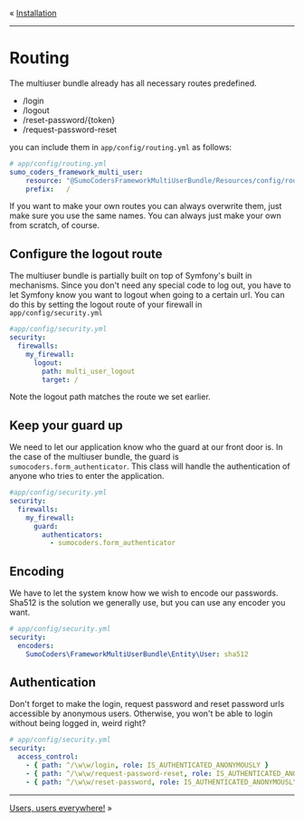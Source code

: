 « [Installation](installation.md)
***
# Routing
The multiuser bundle already has all necessary routes predefined.

- /login
- /logout
- /reset-password/{token}
- /request-password-reset

you can include them in `app/config/routing.yml` as follows:

```yaml
# app/config/routing.yml
sumo_coders_framework_multi_user:
    resource: "@SumoCodersFrameworkMultiUserBundle/Resources/config/routing.yml"
    prefix:   /
```

If you want to make your own routes you can always overwrite them, just make sure you use the same names. You can always just make your own from scratch, of course.

## Configure the logout route

The multiuser bundle is partially built on top of Symfony's built in mechanisms. Since you don't need any special code to log out, you have to let Symfony know you want to logout when going to a certain url. You can do this by setting the logout route of your firewall in `app/config/security.yml`

```yaml
#app/config/security.yml
security:
  firewalls:
    my_firewall:
      logout:
        path: multi_user_logout
        target: /
```

Note the logout path matches the route we set earlier.

## Keep your guard up
We need to let our application know who the guard at our front door is. In the case of the multiuser bundle, the guard is `sumocoders.form_authenticator`. This class will handle the authentication of anyone who tries to enter the application.

```yaml
#app/config/security.yml
security:
  firewalls:
    my_firewall:
      guard:
        authenticators:
          - sumocoders.form_authenticator
```
## Encoding
We have to let the system know how we wish to encode our passwords. Sha512 is the solution we generally use, but you can use any encoder you want.

```yaml
# app/config/security.yml
security:
  encoders:
    SumoCoders\FrameworkMultiUserBundle\Entity\User: sha512
```

## Authentication
Don't forget to make the login, request password and reset password urls accessible by anonymous users. Otherwise, you won't be able to login without being logged in, weird right?

```yaml
# app/config/security.yml
security:
  access_control:
    - { path: ^/\w\w/login, role: IS_AUTHENTICATED_ANONYMOUSLY }
    - { path: ^/\w\w/request-password-reset, role: IS_AUTHENTICATED_ANONYMOUSLY }
    - { path: ^/\w\w/reset-password, role: IS_AUTHENTICATED_ANONYMOUSLY }
```
***
[Users, users everywhere!](users_entity.md) »
